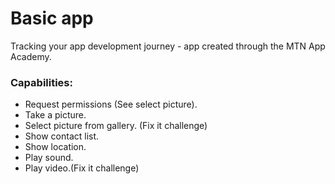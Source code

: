 # Basic app
Tracking your app development journey - app created through the MTN App Academy.
### Capabilities:
* Request permissions (See select picture).
* Take a picture.
* Select picture from gallery. (Fix it challenge)
* Show contact list.
* Show location.
* Play sound.
* Play video.(Fix it challenge)
